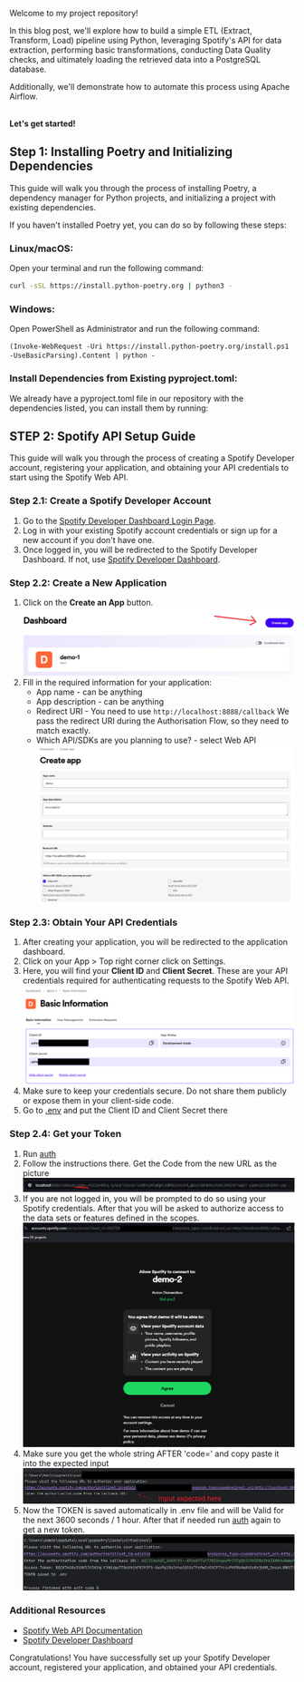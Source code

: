Welcome to my project repository! 

In this blog post, we'll explore how to build a simple ETL (Extract, Transform, Load) pipeline using Python, leveraging Spotify's API for data extraction, performing basic transformations, conducting Data Quality checks, and ultimately loading the retrieved data into a PostgreSQL database. 

Additionally, we'll demonstrate how to automate this process using Apache Airflow.


\
**Let's get started!**




## Step 1: Installing Poetry and Initializing Dependencies
This guide will walk you through the process of installing Poetry, a dependency manager for Python projects, and initializing a project with existing dependencies.

If you haven't installed Poetry yet, you can do so by following these steps:

### Linux/macOS:

Open your terminal and run the following command:

```bash
curl -sSL https://install.python-poetry.org | python3 -
```

### Windows:
Open PowerShell as Administrator and run the following command:
```commandline
(Invoke-WebRequest -Uri https://install.python-poetry.org/install.ps1 -UseBasicParsing).Content | python -
```

### Install Dependencies from Existing pyproject.toml:
We already have a pyproject.toml file in our repository with the dependencies listed, you can install them by running:

## STEP 2: Spotify API Setup Guide

This guide will walk you through the process of creating a Spotify Developer account, registering your application, and obtaining your API credentials to start using the Spotify Web API.

### Step 2.1: Create a Spotify Developer Account

1. Go to the [Spotify Developer Dashboard Login Page](https://developer.spotify.com/dashboard/login).
2. Log in with your existing Spotify account credentials or sign up for a new account if you don't have one.
3. Once logged in, you will be redirected to the Spotify Developer Dashboard. If not, use [Spotify Developer Dashboard](https://developer.spotify.com/dashboard).

### Step 2.2: Create a New Application

1. Click on the **Create an App** button. 
![](images/spotify-dashboard-app.png)
2. Fill in the required information for your application:
   - App name - can be anything
   - App description - can be anything
   - Redirect URI - You need to use ```http://localhost:8888/callback``` We pass the redirect URI during the Authorisation Flow, so they need to match exactly.
   - Which API/SDKs are you planning to use? - select Web API
     ![](images/spotify-api-create-app.png)

### Step 2.3: Obtain Your API Credentials

1. After creating your application, you will be redirected to the application dashboard.
2. Click on your App > Top right corner click on Settings.
3. Here, you will find your **Client ID** and **Client Secret**. These are your API credentials required for authenticating requests to the Spotify Web API.
![](images/spotify-api-app-secrets.png)
5. Make sure to keep your credentials secure. Do not share them publicly or expose them in your client-side code.
5. Go to [.env](.env) and put the Client ID and Client Secret there

### Step 2.4: Get your Token

1. Run [auth](auth.py)
2. Follow the instructions there. Get the Code from the new URL as the picture 
![](images/auth-code.png)
3. If you are not logged in, you will be prompted to do so using your Spotify credentials. After that you will be asked to authorize access to the data sets or features defined in the scopes.
![](images/spotify-app-login-first-time.png)
4. Make sure you get the whole string AFTER 'code=' and copy paste it into the expected input
![](images/auth-code-input.png)
5. Now the TOKEN is saved automatically in .env file and will be Valid for the next 3600 seconds / 1 hour. After that if needed run [auth](auth.py) again to get a new token.
![](images/auth-token-saved.png)



### Additional Resources

- [Spotify Web API Documentation](https://developer.spotify.com/documentation/web-api/)
- [Spotify Developer Dashboard](https://developer.spotify.com/dashboard/login)

Congratulations! You have successfully set up your Spotify Developer account, registered your application, and obtained your API credentials.